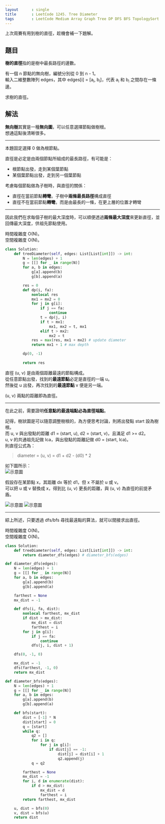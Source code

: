 ```yaml
---
layout      : single
title       : LeetCode 1245. Tree Diameter
tags        : LeetCode Medium Array Graph Tree DP DFS BFS TopologySort 
---
```

上次周賽有用到樹的直徑，趁機會補一下題解。  

## 題目

**樹的直徑**指的是樹中最長路徑的邊數。  

有一個 n 節點的無向樹，編號分別從 0 到 n - 1。  
輸入二維整數陣列 edges，其中 edges[i] = [a<sub>i</sub>, b<sub>i</sub>]，代表 a<sub>i</sub> 和 b<sub>i</sub> 之間存在一條邊。  

求樹的直徑。  

## 解法

**無向樹**其實是一種**無向圖**，可以任意選擇節點做樹根。  
想通這點後清晰很多。  

---

本題固定選擇 0 做為根節點。  

直徑是必定是由兩個節點所組成的最長路徑，有可能是：  

- 根節點出發，走到某個葉節點  
- 某個葉節點出發，走到另一個葉節點  

考慮每個節點做為子樹時，與直徑的關係：  

- 直徑在當前節點**轉彎**。子樹中**兩條最長路徑**構成直徑  
- 直徑不在當前節點**轉彎**。而是由最長的一條，在更上層的位置才轉彎  

---

因此我們在求每個子樹的最大深度時，可以順便透過**兩條最大深度**來更新直徑，並回傳最大深度，供祖先節點使用。  

時間複雜度 O(N)。  
空間複雜度 O(N)。  

```python
class Solution:
    def treeDiameter(self, edges: List[List[int]]) -> int:
        N = len(edges) + 1
        g = [[] for _ in range(N)]
        for a, b in edges:
            g[a].append(b)
            g[b].append(a)

        res = 0
        def dp(i, fa):
            nonlocal res
            mx1 = mx2 = 0
            for j in g[i]:
                if j == fa:
                    continue
                t = dp(j, i)
                if t > mx1:
                    mx1, mx2 = t, mx1
                elif t > mx2:
                    mx2 = t
            res = max(res, mx1 + mx2) # update diameter
            return mx1 + 1 # max depth

        dp(0, -1)
        
        return res
```

直徑 (u, v) 是由兩個距離最遠的節點構成。  
從任意節點出發，找到的**最遠節點**必定是直徑的一端 u。  
然後從 u 出發，再次找到的**最遠節點** v 便是另一端。  

(u, v) 兩點的距離即為直徑。  

---

在此之前，需要證明**任意點的最遠端點必為直徑端點**。  

記得，樹狀圖是可以隨意調整樹根的，為方便思考討論，則將出發點 start 設為樹根。  
而 u, v 與出發點的距離 d1 = (start, u), d2 = (start, v)，且滿足 d1 >= d2。  
u, v 的共通祖先記做 lca，與出發點的距離記做 d0 = (start, lca)。  
則直徑公式為：  
> diameter = (u, v) = d1 + d2 - (d0) \* 2  

如下圖所示：  
![示意圖](/assets/img/1245-1.jpg)

假設存在某節點 x，其距離 dx 等於 d1，但 x 不屬於 u 或 v。  
可以把 u 或 v 替換成 x，得到比 (u, v) 更長的距離，與 (u, v) 為直徑的前提矛盾。  

![示意圖](/assets/img/1245-2.jpg)
![示意圖](/assets/img/1245-3.jpg)

---

綜上所述，只要透過 dfs/bfs 尋找最遠點的算法，就可以間接求出直徑。  

時間複雜度 O(N)。  
空間複雜度 O(N)。  

```python
class Solution:
    def treeDiameter(self, edges: List[List[int]]) -> int:
        return diameter_dfs(edges) # diameter_bfs(edges)

def diameter_dfs(edges):
    N = len(edges) + 1
    g = [[] for _ in range(N)]
    for a, b in edges:
        g[a].append(b)
        g[b].append(a)

    farthest = None
    mx_dist = -1

    def dfs(i, fa, dist):
        nonlocal farthest, mx_dist
        if dist > mx_dist:
            mx_dist = dist
            farthest = i
        for j in g[i]:
            if j == fa:
                continue
            dfs(j, i, dist + 1)

    dfs(0, -1, 0)

    mx_dist = -1
    dfs(farthest, -1, 0)
    return mx_dist

def diameter_bfs(edges):
    N = len(edges) + 1
    g = [[] for _ in range(N)]
    for a, b in edges:
        g[a].append(b)
        g[b].append(a)

    def bfs(start):
        dist = [-1] * N
        dist[start] = 0
        q = [start]
        while q:
            q2 = []
            for i in q:
                for j in g[i]:
                    if dist[j] == -1:
                        dist[j] = dist[i] + 1
                        q2.append(j)
            q = q2

        farthest = None
        mx_dist = -1
        for i, d in enumerate(dist):
            if d > mx_dist:
                mx_dist = d
                farthest = i
        return farthest, mx_dist

    u, dist = bfs(0)
    v, dist = bfs(u)
    return dist
```
